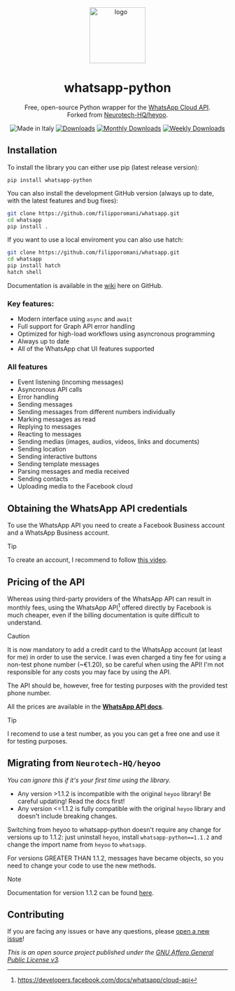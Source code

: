 <div align="center">
  <img src="https://gist.githubusercontent.com/boywithkeyboard/e8dc5b1810bd29e1d70346ca11d7f09d/raw/7f7eeea482f5047e62944e54182aa26c89cc299a/whatsapp_python.svg" alt="logo" width="128px">
  <h1>whatsapp-python</h1>
  <p>Free, open-source Python wrapper for the <a href="https://developers.facebook.com/docs/whatsapp/cloud-api">WhatsApp Cloud API</a>.<br>Forked from <a href="https://github.com/Neurotech-HQ/heyoo">Neurotech-HQ/heyoo</a>.
  </p>
  <img src="https://img.shields.io/badge/made%20in-italy-008751.svg?style=flat-square" alt="Made in Italy">
  <a href="https://pepy.tech/project/whatsapp-python"><img src="https://static.pepy.tech/personalized-badge/whatsapp-python?period=total&units=none&left_color=grey&right_color=blue&left_text=Downloads" alt="Downloads"></a>
  <a href="https://pepy.tech/project/whatsapp-python"><img src="https://pepy.tech/badge/whatsapp-python/month" alt="Monthly Downloads"></a>
  <a href="https://pepy.tech/project/whatsapp-python"><img src="https://pepy.tech/badge/whatsapp-python/week" alt="Weekly Downloads"></a>
</div>

## Installation

To install the library you can either use pip (latest release version):

``pip install whatsapp-python``

You can also install the development GitHub version (always up to date, with the latest features and bug fixes):

```bash
git clone https://github.com/filipporomani/whatsapp.git
cd whatsapp
pip install .
```

If you want to use a local enviroment you can also use hatch:
  
```bash
git clone https://github.com/filipporomani/whatsapp.git
cd whatsapp
pip install hatch
hatch shell
```

Documentation is available in the [wiki](https://github.com/filipporomani/whatsapp/wiki) here on GitHub.

### Key features:
- Modern interface using `async` and `await`
- Full support for Graph API error handling
- Optimized for high-load workflows using asyncronous programming
- Always up to date
- All of the WhatsApp chat UI features supported


### All features
- Event listening (incoming messages)
- Asyncronous API calls
- Error handling
- Sending messages
- Sending messages from different numbers individually
- Marking messages as read
- Replying to messages
- Reacting to messages
- Sending medias (images, audios, videos, links and documents)
- Sending location
- Sending interactive buttons
- Sending template messages
- Parsing messages and media received
- Sending contacts
- Uploading media to the Facebook cloud

## Obtaining the WhatsApp API credentials

To use the WhatsApp API you need to create a Facebook Business account and a WhatsApp Business account.

> [!TIP]  
> To create an account, I recommend to follow [this video](https://youtu.be/d6lNxP2gadA).

## Pricing of the API

Whereas using third-party providers of the WhatsApp API can result in monthly fees, using the WhatsApp API[^1] offered directly by Facebook is much cheaper, even if the billing documentation is quite difficult to understand.

> [!CAUTION]  
> It is now mandatory to add a credit card to the WhatsApp account (at least for me) in order to use the service. I was even charged a tiny fee for using a non-test phone number (~€1.20), so be careful when using the API! I'm not responsible for any costs you may face by using the API.
>
> The API should be, however, free for testing purposes with the provided test phone number.

All the prices are available in the [**WhatsApp API docs**](https://developers.facebook.com/docs/whatsapp/pricing).

> [!TIP]  
> I recomend to use a test number, as you you can get a free one and use it for testing purposes.

## Migrating from `Neurotech-HQ/heyoo`

*You can ignore this if it's your first time using the library.*

- Any version >1.1.2 is incompatible with the original `heyoo` library! Be careful updating! Read the docs first!
- Any version <=1.1.2 is fully compatible with the original `heyoo` library and doesn't include breaking changes.

Switching from heyoo to whatsapp-python doesn't require any change for versions up to 1.1.2: just uninstall `heyoo`, install `whatsapp-python==1.1.2` and change the import name from `heyoo` to `whatsapp`.

For versions GREATER THAN 1.1.2, messages have became objects, so you need to change your code to use the new methods.

> [!NOTE]  
> Documentation for version 1.1.2 can be found [here](https://github.com/filipporomani/whatsapp/wiki/v1.1.2).

## Contributing

If you are facing any issues or have any questions, please [open a new issue](https://github.com/filipporomani/whatsapp/issues/new/choose)!

*This is an open source project published under the [GNU Affero General Public License v3](LICENSE).*

[^1]: https://developers.facebook.com/docs/whatsapp/cloud-api
